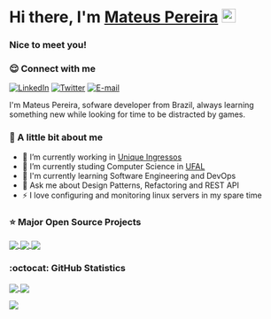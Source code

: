 # Hi there, I'm [Mateus Pereira](https://mateusbmp.com.br/) <img src="https://media.giphy.com/media/hvRJCLFzcasrR4ia7z/giphy.gif" width="25px">

### Nice to meet you!

### 😌 Connect with me

[![LinkedIn](https://img.shields.io/badge/-mateusbmp-blue?style=for-the-badge&logo=LinkedIn&logoColor=white&color=black&link=https://www.linkedin.com/in/mateusbmp/)](https://www.linkedin.com/in/mateusbmp/ "LinkedIn") 
[![Twitter](https://img.shields.io/badge/-@_arcmond-1DA1F2?style=for-the-badge&logo=Twitter&logoColor=white&color=black&link=https://twitter.com/_arcmond)](https://twitter.com/_arcmond "Twitter") 
[![E-mail](https://img.shields.io/badge/-mbmp@ic.ufal.br-c14438?style=for-the-badge&logo=Gmail&logoColor=white&color=black&link=mailto:mbmp@ic.ufal.br?subject=Olá,%20Mateus!%20)](mailto:mbmp@ic.ufal.br?subject=Olá,%20Mateus!%20 "E-mail")

I'm Mateus Pereira, sofware developer from Brazil, always learning something new while looking for time to be distracted by games. 

### 💙 A little bit about me

- 🔭 I’m currently working in [Unique Ingressos](https://github.com/unique-ingressos)
- 📖 I’m currently studing Computer Science in [UFAL](https://ic.ufal.br/)
- 🌱 I'm currently learning Software Engineering and DevOps
- 💬 Ask me about Design Patterns, Refactoring and REST API
- ⚡️ I love configuring and monitoring linux servers in my spare time

### ⭐️ Major Open Source Projects

<a href="https://github.com/mateusbmp/pointtradingsystem">
  <img align="center" src="https://github-readme-stats.vercel.app/api/pin/?username=mateusbmp&repo=PointTradingSystem&theme=tokyonight&show_icons=true&hide_border=true" />
</a>
<a href="https://github.com/mateusbmp/recomendador-de-vinhos">
  <img align="center" src="https://github-readme-stats.vercel.app/api/pin/?username=mateusbmp&repo=recomendador-de-vinhos&theme=tokyonight&show_icons=true&hide_border=true" />
</a>
<a href="https://github.com/mateusbmp/categorizacao-de-textos">
  <img align="center" src="https://github-readme-stats.vercel.app/api/pin/?username=mateusbmp&repo=categorizacao-de-textos&theme=tokyonight&show_icons=true&hide_border=true" />
</a>

### :octocat: GitHub Statistics

<a href="https://github.com/mateusbmp/">
  <img align="center" src="https://github-readme-stats.vercel.app/api?username=mateusbmp&show_icons=true&hide_border=true&theme=tokyonight&count_private=true" />
</a>
<a href="https://github.com/mateusbmp/">
  <img align="center" src="https://github-readme-stats.vercel.app/api/top-langs/?username=mateusbmp&exclude_repo=event-time,eventer,gull-admin,IntroducaoAoGitHub&show_icons=true&hide_border=true&layout=compact&langs_count=8&theme=tokyonight&count_private=true" />
</a>

![](https://hit.yhype.me/github/profile?user_id=42280089)

